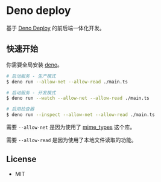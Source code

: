 # Deno deploy

基于 [Deno Deploy](https://deno.com/deploy/docs/) 的前后端一体化开发。

## 快速开始

你需要全局安装 [deno]。

```bash
# 启动服务 - 生产模式
$ deno run --allow-net --allow-read ./main.ts

# 启动服务 - 开发模式
$ deno run --watch --allow-net --allow-read ./main.ts

# 启用检查器
$ deno run --inspect --allow-net --allow-read ./main.ts
```

需要 `--allow-net` 是因为使用了 [mime_types] 这个库。

需要 `--allow-read` 是因为使用了本地文件读取的功能。

## License

- MIT

[deno]: https://deno.land/manual/getting_started/installation
[mime_types]: https://deno.land/x/mime_types@1.0.0
